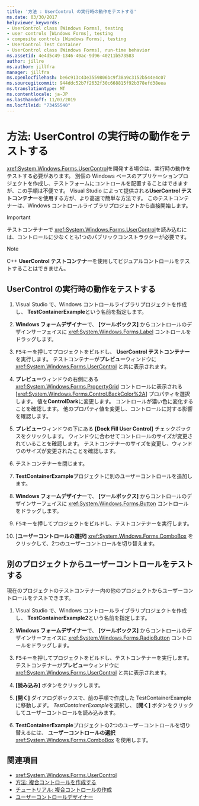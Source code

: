 ```yaml
---
title: '方法 : UserControl の実行時の動作をテストする'
ms.date: 03/30/2017
helpviewer_keywords:
- UserControl class [Windows Forms], testing
- user controls [Windows Forms], testing
- composite controls [Windows Forms], testing
- UserControl Test Container
- UserControl class [Windows Forms], run-time behavior
ms.assetid: 4e4d5c49-1346-40ac-9d96-40211b573583
author: jillre
ms.author: jillfra
manager: jillfra
ms.openlocfilehash: be6c913c43e3559806bc9f38a9c3152b544e4c07
ms.sourcegitcommit: 944ddc52b7f2632f30c668815f92b378efd38eea
ms.translationtype: MT
ms.contentlocale: ja-JP
ms.lasthandoff: 11/03/2019
ms.locfileid: "73455540"
---
```

# <a name="how-to-test-the-run-time-behavior-of-a-usercontrol"></a>方法: UserControl の実行時の動作をテストする

<xref:System.Windows.Forms.UserControl>を開発する場合は、実行時の動作をテストする必要があります。 別個の Windows ベースのアプリケーションプロジェクトを作成し、テストフォームにコントロールを配置することはできますが、この手順は不便です。 Visual Studio によって提供される**UserControl テストコンテナー**を使用する方が、より高速で簡単な方法です。 このテストコンテナーは、Windows コントロールライブラリプロジェクトから直接開始します。

> [!IMPORTANT]
> テストコンテナーで <xref:System.Windows.Forms.UserControl>を読み込むには、コントロールに少なくとも1つのパブリックコンストラクターが必要です。

> [!NOTE]
> C++ **UserControl テストコンテナー**を使用してビジュアルコントロールをテストすることはできません。

## <a name="test-the-run-time-behavior-of-a-usercontrol"></a>UserControl の実行時の動作をテストする

1. Visual Studio で、Windows コントロールライブラリプロジェクトを作成し、 **TestContainerExample**という名前を指定します。

2. **Windows フォームデザイナー**で、 **[ツールボックス]** からコントロールのデザインサーフェイスに <xref:System.Windows.Forms.Label> コントロールをドラッグします。

3. <kbd>F5</kbd>キーを押してプロジェクトをビルドし、 **UserControl テストコンテナー**を実行します。 テストコンテナーが**プレビュー**ウィンドウに <xref:System.Windows.Forms.UserControl> と共に表示されます。

4. **プレビュー**ウィンドウの右側にある <xref:System.Windows.Forms.PropertyGrid> コントロールに表示される [<xref:System.Windows.Forms.Control.BackColor%2A>] プロパティを選択します。 値を**ControlDark**に変更します。 コントロールが濃い色に変化することを確認します。 他のプロパティ値を変更し、コントロールに対する影響を確認します。

5. **プレビュー**ウィンドウの下にある **[Dock Fill User Control]** チェックボックスをクリックします。 ウィンドウに合わせてコントロールのサイズが変更されていることを確認します。 テストコンテナーのサイズを変更し、ウィンドウのサイズが変更されたことを確認します。

6. テストコンテナーを閉じます。

7. **TestContainerExample**プロジェクトに別のユーザーコントロールを追加します。

8. **Windows フォームデザイナー**で、 **[ツールボックス]** からコントロールのデザインサーフェイスに <xref:System.Windows.Forms.Button> コントロールをドラッグします。

9. <kbd>F5</kbd>キーを押してプロジェクトをビルドし、テストコンテナーを実行します。

10. [**ユーザーコントロールの選択]** <xref:System.Windows.Forms.ComboBox> をクリックして、2つのユーザーコントロールを切り替えます。

## <a name="test-user-controls-from-another-project"></a>別のプロジェクトからユーザーコントロールをテストする

現在のプロジェクトのテストコンテナー内の他のプロジェクトからユーザーコントロールをテストできます。

1. Visual Studio で、Windows コントロールライブラリプロジェクトを作成し、 **TestContainerExample2**という名前を指定します。

2. **Windows フォームデザイナー**で、 **[ツールボックス]** からコントロールのデザインサーフェイスに <xref:System.Windows.Forms.RadioButton> コントロールをドラッグします。

3. <kbd>F5</kbd>キーを押してプロジェクトをビルドし、テストコンテナーを実行します。 テストコンテナーが**プレビュー**ウィンドウに <xref:System.Windows.Forms.UserControl> と共に表示されます。

4. **[読み込み]** ボタンをクリックします。

5. **[開く]** ダイアログボックスで、前の手順で作成した TestContainerExample に移動し*ます*。 *TestContainerExample*を選択し、 **[開く]** ボタンをクリックしてユーザーコントロールを読み込みます。

6. **TestContainerExample**プロジェクトの2つのユーザーコントロールを切り替えるには、 **ユーザーコントロールの選択**<xref:System.Windows.Forms.ComboBox> を使用します。

## <a name="see-also"></a>関連項目

- <xref:System.Windows.Forms.UserControl>
- [方法: 複合コントロールを作成する](how-to-author-composite-controls.md)
- [チュートリアル: 複合コントロールの作成](walkthrough-authoring-a-composite-control-with-visual-csharp.md)
- [ユーザーコントロールデザイナー](https://docs.microsoft.com/previous-versions/visualstudio/visual-studio-2010/183c3hth(v=vs.100))
